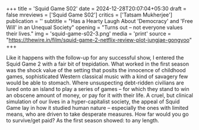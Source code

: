 +++
title = 'Squid Game S02'
date = 2024-12-28T20:07:04+05:30
draft = false
mreviews = ['Squid Game S02']
critics = ['Tatsam Mukherjee']
publication = ''
subtitle = "Has a Hearty Laugh About 'Democracy' and 'Free Will' in an Unequal Society"
opening = "Turns out – not everyone values their lives."
img = 'squid-game-s02-3.png'
media = 'print'
source = "https://thewire.in/film/squid-game-2-netflix-review-plot-jungjae-gongyoo"
+++

Like it happens with the follow-up for any successful show, I entered the Squid Game 2 with a fair bit of trepidation. What worked in the first season was the shock value of the setting that posits the innocence of childhood games, sophisticated Western classical music with a kind of savagery few would be able to stomach. Where unsuspecting debt-ridden civilians are lured onto an island to play a series of games – for which they stand to win an obscene amount of money, or pay for it with their life. A cruel, but clinical simulation of our lives in a hyper-capitalist society, the appeal of Squid Game lay in how it studied human nature – especially the ones with limited means, who are driven to take desperate measures. How far would you go to survive/get paid? As the first season showed: to any length.
